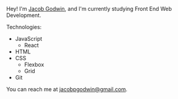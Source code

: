 Hey! I'm [Jacob Godwin](https://github.com/jacobgodwin), and I'm currently studying Front End Web Development.

Technologies:

- JavaScript
  - React
- HTML
- CSS
  - Flexbox
  - Grid
- Git

You can reach me at jacobpgodwin@gmail.com.
